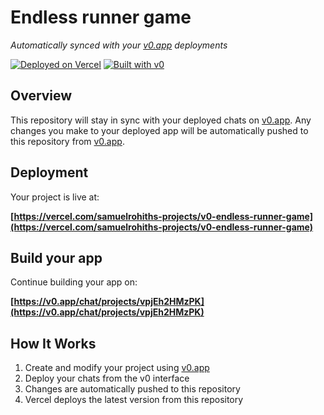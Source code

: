 # Endless runner game

*Automatically synced with your [v0.app](https://v0.app) deployments*

[![Deployed on Vercel](https://img.shields.io/badge/Deployed%20on-Vercel-black?style=for-the-badge&logo=vercel)](https://vercel.com/samuelrohiths-projects/v0-endless-runner-game)
[![Built with v0](https://img.shields.io/badge/Built%20with-v0.app-black?style=for-the-badge)](https://v0.app/chat/projects/vpjEh2HMzPK)

## Overview

This repository will stay in sync with your deployed chats on [v0.app](https://v0.app).
Any changes you make to your deployed app will be automatically pushed to this repository from [v0.app](https://v0.app).

## Deployment

Your project is live at:

**[https://vercel.com/samuelrohiths-projects/v0-endless-runner-game](https://vercel.com/samuelrohiths-projects/v0-endless-runner-game)**

## Build your app

Continue building your app on:

**[https://v0.app/chat/projects/vpjEh2HMzPK](https://v0.app/chat/projects/vpjEh2HMzPK)**

## How It Works

1. Create and modify your project using [v0.app](https://v0.app)
2. Deploy your chats from the v0 interface
3. Changes are automatically pushed to this repository
4. Vercel deploys the latest version from this repository